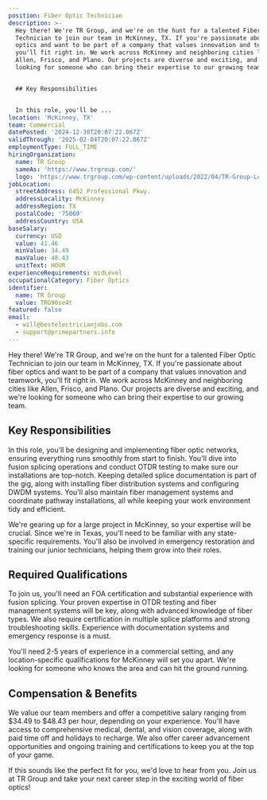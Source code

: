 ```yaml
---
position: Fiber Optic Technician
description: >-
  Hey there! We're TR Group, and we're on the hunt for a talented Fiber Optic
  Technician to join our team in McKinney, TX. If you're passionate about fiber
  optics and want to be part of a company that values innovation and teamwork,
  you'll fit right in. We work across McKinney and neighboring cities like
  Allen, Frisco, and Plano. Our projects are diverse and exciting, and we're
  looking for someone who can bring their expertise to our growing team.


  ## Key Responsibilities


  In this role, you'll be ...
location: 'McKinney, TX'
team: Commercial
datePosted: '2024-12-30T20:07:22.067Z'
validThrough: '2025-02-04T20:07:22.067Z'
employmentType: FULL_TIME
hiringOrganization:
  name: TR Group
  sameAs: 'https://www.trgroup.com/'
  logo: 'https://www.trgroup.com/wp-content/uploads/2022/04/TR-Group-Logo.png'
jobLocation:
  streetAddress: 6452 Professional Pkwy.
  addressLocality: McKinney
  addressRegion: TX
  postalCode: '75069'
  addressCountry: USA
baseSalary:
  currency: USD
  value: 41.46
  minValue: 34.49
  maxValue: 48.43
  unitText: HOUR
experienceRequirements: midLevel
occupationalCategory: Fiber Optics
identifier:
  name: TR Group
  value: TRG90se4t
featured: false
email:
  - will@bestelectricianjobs.com
  - support@primepartners.info
---
```




Hey there! We're TR Group, and we're on the hunt for a talented Fiber Optic Technician to join our team in McKinney, TX. If you're passionate about fiber optics and want to be part of a company that values innovation and teamwork, you'll fit right in. We work across McKinney and neighboring cities like Allen, Frisco, and Plano. Our projects are diverse and exciting, and we're looking for someone who can bring their expertise to our growing team.

## Key Responsibilities

In this role, you'll be designing and implementing fiber optic networks, ensuring everything runs smoothly from start to finish. You'll dive into fusion splicing operations and conduct OTDR testing to make sure our installations are top-notch. Keeping detailed splice documentation is part of the gig, along with installing fiber distribution systems and configuring DWDM systems. You'll also maintain fiber management systems and coordinate pathway installations, all while keeping your work environment tidy and efficient.

We're gearing up for a large project in McKinney, so your expertise will be crucial. Since we're in Texas, you'll need to be familiar with any state-specific requirements. You'll also be involved in emergency restoration and training our junior technicians, helping them grow into their roles.

## Required Qualifications

To join us, you'll need an FOA certification and substantial experience with fusion splicing. Your proven expertise in OTDR testing and fiber management systems will be key, along with advanced knowledge of fiber types. We also require certification in multiple splice platforms and strong troubleshooting skills. Experience with documentation systems and emergency response is a must.

You'll need 2-5 years of experience in a commercial setting, and any location-specific qualifications for McKinney will set you apart. We're looking for someone who knows the area and can hit the ground running.

## Compensation & Benefits

We value our team members and offer a competitive salary ranging from $34.49 to $48.43 per hour, depending on your experience. You'll have access to comprehensive medical, dental, and vision coverage, along with paid time off and holidays to recharge. We also offer career advancement opportunities and ongoing training and certifications to keep you at the top of your game.

If this sounds like the perfect fit for you, we'd love to hear from you. Join us at TR Group and take your next career step in the exciting world of fiber optics!
